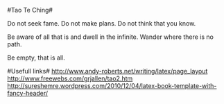 #Tao Te Ching#

Do not seek fame.
Do not make plans.
Do not think that you know.

Be aware of all that is and dwell in the infinite.
Wander where there is no path.

Be empty, that is all.

#Usefull links#
http://www.andy-roberts.net/writing/latex/page_layout
http://www.freewebs.com/grjallen/tao2.htm
http://sureshemre.wordpress.com/2010/12/04/latex-book-template-with-fancy-header/
